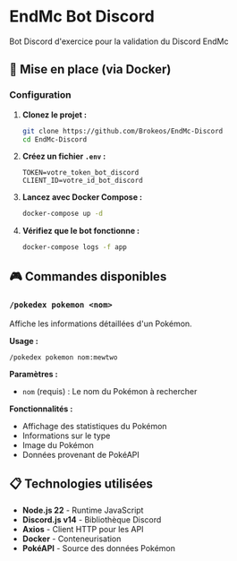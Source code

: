 # EndMc Bot Discord

Bot Discord d'exercice pour la validation du Discord EndMc

## 🐳 Mise en place (via Docker)

### Configuration

1. **Clonez le projet :**
   ```bash
   git clone https://github.com/Brokeos/EndMc-Discord
   cd EndMc-Discord
   ```

2. **Créez un fichier `.env` :**
   ```env
   TOKEN=votre_token_bot_discord
   CLIENT_ID=votre_id_bot_discord
   ```

3. **Lancez avec Docker Compose :**
   ```bash
   docker-compose up -d
   ```

4. **Vérifiez que le bot fonctionne :**
   ```bash
   docker-compose logs -f app
   ```

## 🎮 Commandes disponibles

### `/pokedex pokemon <nom>`
Affiche les informations détaillées d'un Pokémon.

**Usage :**
```
/pokedex pokemon nom:mewtwo
```

**Paramètres :**
- `nom` (requis) : Le nom du Pokémon à rechercher

**Fonctionnalités :**
- Affichage des statistiques du Pokémon
- Informations sur le type
- Image du Pokémon
- Données provenant de PokéAPI

## 📋 Technologies utilisées

- **Node.js 22** - Runtime JavaScript
- **Discord.js v14** - Bibliothèque Discord
- **Axios** - Client HTTP pour les API
- **Docker** - Conteneurisation
- **PokéAPI** - Source des données Pokémon